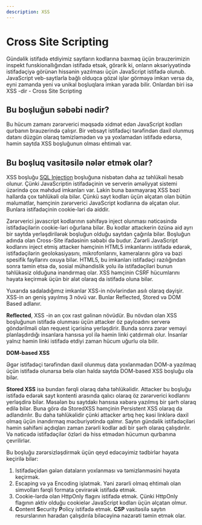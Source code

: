 ```yaml
---
description: XSS
---
```


# Cross Site Scripting

Gündəlik istifadə etdiyimiz saytların kodlarına baxmaq üçün brauzerimizin inspekt funskionallığından istifadə etsək, görərik ki, onların əksəriyyətində istifadəçiyə görünən hissənin yazılması üçün JavaScript istifadə olunub. JavaScript veb-saytlarla bağlı olduqca gözəl işlər görməyə imkan versə də, eyni zamanda yeni və unikal boşluqlara imkan yarada bilir. Onlardan biri isə XSS -dir - Cross Site Scripting&#x20;

## Bu boşluğun səbəbi nədir?&#x20;

Bu hücum zamanı zərərverici məqsədə xidmət edən JavaScript kodları qurbanın brauzerində çalışır. Bir vebsayt istifadəçi tərəfindən daxil olunmuş datanı düzgün olaraq təmizləmədən və ya yoxlamadan istifadə edərsə, həmin saytda XSS boşluğunun olması ehtimalı var. &#x20;

## Bu boşluq vasitəsilə nələr etmək olar?&#x20;

XSS boşluğu [SQL Injection](sql-injection.md) boşluğuna nisbətən daha az təhlükəli hesab olunur. Çünki JavaScriptin istifadəçinin ve serverin əməliyyat sistemi üzərində çox məhdud imkanları var. Lakin buna baxmayaraq XSS bəzi hallarda çox təhlükəli ola bilər. Çünkü sayt kodları üçün əlçatan olan bütün məlumatlar, həmçinin zərərverici JavaScript kodlarına də əlçatan olur. Bunlara istifadəçinin cookie-ləri də aiddir.&#x20;

Zərərverici javascript kodlarının səhifəyə inject olunması nəticəsində istifadəçilərin cookie-ləri oğurlana bilər. Bu kodlar attackerin özünə aid ayrı bir saytda yerləşdirilərək boşluğun olduğu saytdan çağırıla bilər. Boşluğun adında olan Cross-Site ifadəsinin səbəbi də budur. Zərərli JavaScript kodlarını inject etmiş attacker həmçinin HTML5 imkanlarını istifadə edərək, istifadəçilərin geolokasiyasını, mikrofonlarını, kameralarını görə və bəzi spesifik fayllarını oxuya bilər. HTML5, bu imkanları istifadəçi razılığından sonra təmin etsə də, sosial mühəndislik yolu ilə istifadəçiləri bunun təhlükəsiz olduğuna inandırmaq olar. XSS həmçinin CSRF hücumlarını həyata keçirmək üçün bir alət olaraq da istifadə oluna bilər.&#x20;

Yuxarıda sadaladığımız imkanlar XSS-in növlərindən asılı olaraq dəyişir. XSS-in ən geniş yayılmış 3 növü var. Bunlar Reflected, Stored və DOM Based adlanır. &#x20;

**Reflected**, XSS -in ən çox rast gəlinən növüdür. Bu növdən olan XSS boşluğunun istifadə olunması üçün attacker öz payloadını serverə göndərilməli olan request içərisinə yerləşdirir. Bunda sonra zərər veməyi planlaşdırdığı insanlara hansısa yol ilə həmin linki çatdırmalı olur. İnsanlar yalnız həmin linki istifadə etdiyi zaman hücum uğurlu ola bilir.&#x20;

**DOM-based XSS**&#x20;

Əgər istifadəçi tərəfindən daxil olunmuş data yoxlanmadan DOM-a yazılmaq üçün istifadə olunarsa belə olan halda saytda DOM-based XSS boşluğu ola bilər. &#x20;

**Stored XSS** isə bundan fərqli olaraq daha təhlükəlidir. Attacker bu boşluğu istifadə edərək sayt kontenti arasında qalıcı olaraq öz zərərverici kodlarını yerləşdirə bilər. Məsələn bu saytdakı hansısa xəbərə yazılmış bir şərh olaraq edilə bilər. Buna görə də StoredXSS həmçinin Persistent XSS olaraq da adlandırılır. Bu daha təhlükəlidir çünki attacker artıq heç kəsi linklərə daxil olmaq üçün inandırmaq məcburiyətində qalmır. Saytın gündəlik istifadəçiləri həmin səhifəni açdıqları zaman zərərli kodlar adi bir şərh olaraq çalışdırılır. Və nəticədə istifadəçilər özləri də hiss etmədən hücumun qurbanına çevrilirlər.&#x20;

Bu boşluğu zərərsizləşdirmək üçün qeyd edəcəyimiz tədbirlər həyata keçirilə bilər:

1. Istifadəçidən gələn dataların yoxlanması və təmizlənməsini həyata keçirmək.&#x20;
2. Escaping və ya Encoding işlətmək. Yəni zərərli olmaq ehtimalı olan simvolları fərqli formata çevirərək istifadə etmək.&#x20;
3. Cookie-lərdə olan HttpOnly flagını istifadə etmək. Çünki HttpOnly flagının aktiv olduğu cookielər JavaScript kodları üçün əlçatan olmur. &#x20;
4. **C**ontent **S**ecurity **P**olicy istifadə etmək. **CSP** vasitəsilə saytın resurslarının haradan çalışdırıla biləcəyinə nəzarəti təmin etmək olar. &#x20;
